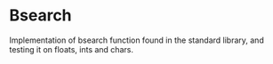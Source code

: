 # Bsearch
Implementation of bsearch function found in the standard library, and testing it on floats, ints and chars.
